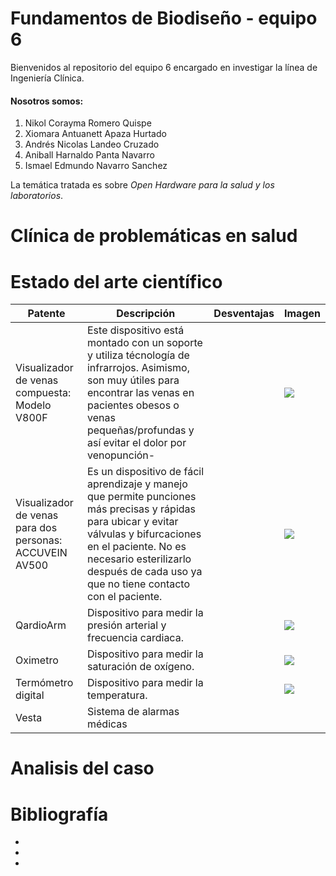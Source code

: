 # Fundamentos de Biodiseño - equipo 6
Bienvenidos al repositorio del equipo 6 encargado en investigar la línea de Ingeniería Clínica.
#### Nosotros somos:
1. Nikol Corayma Romero Quispe 
2. Xiomara Antuanett Apaza Hurtado 
3. Andrés Nicolas Landeo Cruzado 
4. Aniball Harnaldo Panta Navarro 
5. Ismael Edmundo Navarro Sanchez

La temática tratada es sobre _*Open Hardware para la salud y los laboratorios*_.

# Clínica de problemáticas en salud

# Estado del arte científico

| Patente | Descripción | Desventajas | Imagen |
| ------- | ----------- | ----------- | ------ |
| Visualizador de venas compuesta: Modelo V800F | Este dispositivo está montado con un soporte y utiliza técnología de infrarrojos. Asimismo, son muy útiles para encontrar las venas en pacientes obesos o venas pequeñas/profundas y así evitar el dolor por venopunción- | | ![](https://equiposmedicos.net.co/wp-content/uploads/2022/12/proyector_de_venas2_Mesa-de-trabajo-1-scaled.jpg) |
| Visualizador de venas para dos personas: ACCUVEIN AV500 | Es un dispositivo de fácil aprendizaje y manejo que permite punciones más precisas y rápidas para ubicar y evitar válvulas y bifurcaciones en el paciente. No es necesario esterilizarlo después de cada uso ya que no tiene contacto con el paciente. | | ![](https://quinsa.com.mx/wp-content/uploads/2022/05/accuveinav500.jpg) |
| QardioArm | Dispositivo para medir la presión arterial y frecuencia cardiaca. | | ![](https://img.medicalexpo.es/images_me/photo-mg/93789-8338905.jpg) |
| Oximetro | Dispositivo para medir la saturación de oxígeno. | | ![](https://http2.mlstatic.com/D_NQ_NP_730853-MLC51850776140_102022-O.webp) |
| Termómetro digital | Dispositivo para medir la temperatura. |  | ![](https://efmo.com/content/images/thumbs/0001192_termometro-digital-infrarrojo.jpeg) |
| Vesta | Sistema de alarmas médicas | | ![]() |

# Analisis del caso

# Bibliografía
-
-
-
